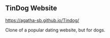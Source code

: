 ## TinDog Website

https://agatha-sb.github.io/Tindog/

Clone of a popular dating website, but for dogs.
